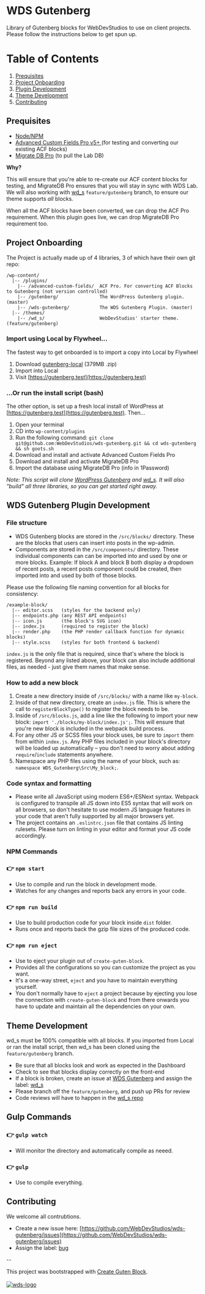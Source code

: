 # WDS Gutenberg

Library of Gutenberg blocks for WebDevStudios to use on client projects. Please follow the instructions below to get spun up.

# Table of Contents
1. [Prequisites](#9requisites)
2. [Project Onboarding](#project-onboarding)
3. [Plugin Development](#wds-gutenberg-plugin-development)
4. [Theme Development](#theme-development)
5. [Contributing](#contributing)

## Prequisites
- [Node/NPM](https://nodejs.org/en/)
- [Advanced Custom Fields Pro v5+
](https://www.advancedcustomfields.com/) (for testing and converting our existing ACF blocks)
- [Migrate DB Pro](https://deliciousbrains.com/wp-migrate-db-pro/) (to pull the Lab DB)

**Why?**

This will ensure that you're able to re-create our ACF content blocks for testing, and MigrateDB Pro ensures that you will stay in sync with WDS Lab. We will also working with [wd_s](https://github.com/WebDevStudios/wd_s/tree/feature/gutenberg) `feature/gutenberg` branch, to ensure our theme supports *all* blocks.

When all the ACF blocks have been converted, we can drop the ACF Pro requirement. When this plugin goes live, we can drop MigrateDB Pro requirement too.

## Project Onboarding

The Project is actually made up of 4 libraries, 3 of which have their own git repo:

    /wp-content/  
      |-- /plugins/
        |-- /advanced-custom-fields/  ACF Pro. For converting ACF Blocks to Gutenberg (not version controlled)
        |-- /gutenberg/               The WordPress Gutenberg plugin. (master)
        |-- /wds-gutenberg/           The WDS Gutenberg Plugin. (master)
      |-- /themes/     			 
        |-- /wd_s/                    WebDevStudios' starter theme. (feature/gutenberg)

### Import using Local by Flywheel...

The fastest way to get onboarded is to import a copy into Local by Flywheel

1. Download [gutenberg-local](https://drive.google.com/open?id=1JftWqLd9ThBTmr4U3O9mX5bc8Rub8AJc) (379MB .zip) 
2. Import into Local
3. Visit [https://gutenberg.test](https://gutenberg.test)

### ...Or run the install script (bash)

The other option, is set up a fresh local install of WordPress at [https://gutenberg.test](https://gutenberg.test). Then...

1. Open your terminal
2. CD into `wp-content/plugins` 
3. Run the following command: `git clone git@github.com:WebDevStudios/wds-gutenberg.git && cd wds-gutenberg && sh goots.sh`
4. Download and install and activate Advanced Custom Fields Pro
5. Download and install and activate MigrateDB Pro
6. Import the database using MigrateDB Pro (info in 1Password)

*Note: This script will clone [WordPress Gutenberg](https://github.com/WordPress/gutenberg) and [wd_s](https://github.com/WebDevStudios/wd_s/tree/feature/gutenberg). It will also "build" all three libraries, so you can get started right away.*

## WDS Gutenberg Plugin Development

### File structure
- WDS Gutenberg blocks are stored in the `/src/blocks/` directory. These are the blocks that users can insert into posts in the wp-admin.
- Components are stored in the `/src/components/` directory. These individual components can can be imported into and used by one or more blocks. Example: If block A and block B both display a dropdown of recent posts, a recent posts component could be created, then imported into and used by both of those blocks.

Please use the following file naming convention for all blocks for consistency:

    /example-block/  
      |-- editor.scss   (styles for the backend only)
      |-- endpoints.php (any REST API endpoints)
      |-- icon.js       (the block's SVG icon)
      |-- index.js      (required to register the block)
      |-- render.php    (the PHP render callback function for dynamic blocks)
      |-- style.scss    (styles for both frontend & backend)


`index.js` is the only file that is required, since that's where the block is registered. Beyond any listed above, your block can also include additional files, as needed - just give them names that make sense.

### How to add a new block

1. Create a new directory inside of `/src/blocks/` with a name like `my-block`.
1. Inside of that new directory, create an `index.js` file. This is where the call to `registerBlockType()` to register the block needs to be.
1. Inside of `/src/blocks.js`, add a line like the following to import your new block: `import './blocks/my-block/index.js';`. This will ensure that you're new block is included in the webpack build process.
1. For any other JS or SCSS files your block uses, be sure to `import` them from within `index.js`. Any PHP files included in your block's directory will be loaded up automatically – you don't need to worry about adding `require`/`include` statements anywhere.
1. Namespace any PHP files using the name of your block, such as: `namespace WDS_Gutenberg\Src\My_block;`.

### Code syntax and formatting
- Please write all JavaScript using modern ES6+/ESNext syntax. Webpack is configured to transpile all JS down into ES5 syntax that will work on all browsers, so don't hesitate to use modern JS language features in your code that aren't fully supported by all major browsers yet.
- The project contains an `.eslintrc.json` file that contains JS linting rulesets. Please turn on linting in your editor and format your JS code accordingly.

### NPM Commands

### 👉  `npm start`
- Use to compile and run the block in development mode.
- Watches for any changes and reports back any errors in your code.

### 👉  `npm run build`
- Use to build production code for your block inside `dist` folder.
- Runs once and reports back the gzip file sizes of the produced code.

### 👉  `npm run eject`
- Use to eject your plugin out of `create-guten-block`.
- Provides all the configurations so you can customize the project as you want.
- It's a one-way street, `eject` and you have to maintain everything yourself.
- You don't normally have to `eject` a project because by ejecting you lose the connection with `create-guten-block` and from there onwards you have to update and maintain all the dependencies on your own.

## Theme Development

wd_s must be 100% compatible with all blocks. If you imported from Local or ran the install script, then wd_s has been cloned using the `feature/gutenberg` branch. 

- Be sure that all blocks look and work as expected in the Dashboard
- Check to see that blocks display correctly on the front-end
- If a block is broken, create an issue at [WDS Gutenberg](https://github.com/WebDevStudios/wds-gutenberg/issues) and assign the label: [wd_s](https://github.com/WebDevStudios/wds-gutenberg/labels/wd_s)
- Please branch off the `feature/gutenberg`, and push up PRs for review
- Code reviews will have to happen in the [wd_s repo](https://github.com/WebDevStudios/wd_s/pulls)

## Gulp Commands

### 👉  `gulp watch`
- Will monitor the directory and automatically compile as neeed.

### 👉  `gulp`
- Use to compile everything.

## Contributing

We welcome all contrubtions. 

- Create a new issue here: [https://github.com/WebDevStudios/wds-gutenberg/issues](https://github.com/WebDevStudios/wds-gutenberg/issues)
- Assign the label: [bug](https://github.com/WebDevStudios/wds-gutenberg/labels/bug)

--

This project was bootstrapped with [Create Guten Block](https://github.com/ahmadawais/create-guten-block).
<br/><br/>
[![wds-logo](https://dl.dropboxusercontent.com/s/71hvyg2dsjj2ubh/webdevstudios-goots-logo.png?dl=0)](https://webdevstudios.com)